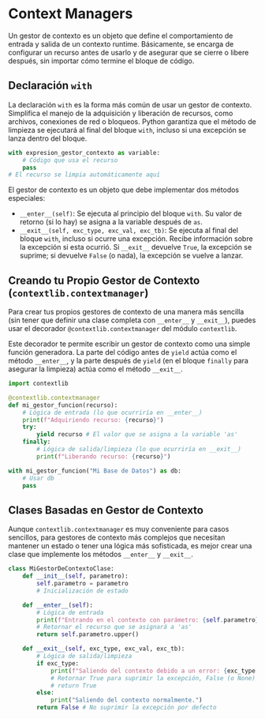 # Context Managers

Un gestor de contexto es un objeto que define el comportamiento de entrada y salida de un contexto runtime. Básicamente, se encarga de configurar un recurso antes de usarlo y de asegurar que se cierre o libere después, sin importar cómo termine el bloque de código.

## Declaración `with`

La declaración `with` es la forma más común de usar un gestor de contexto. Simplifica el manejo de la adquisición y liberación de recursos, como archivos, conexiones de red o bloqueos. Python garantiza que el método de limpieza se ejecutará al final del bloque `with`, incluso si una excepción se lanza dentro del bloque.

```python
with expresion_gestor_contexto as variable:
    # Código que usa el recurso
    pass
# El recurso se limpia automáticamente aquí
```

El gestor de contexto es un objeto que debe implementar dos métodos especiales:

- `__enter__(self)`: Se ejecuta al principio del bloque `with`. Su valor de retorno (si lo hay) se asigna a la variable después de `as`.
- `__exit__(self, exc_type, exc_val, exc_tb)`: Se ejecuta al final del bloque `with`, incluso si ocurre una excepción. Recibe información sobre la excepción si esta ocurrió. Si `__exit__` devuelve `True`, la excepción se suprime; si devuelve `False` (o nada), la excepción se vuelve a lanzar.

## Creando tu Propio Gestor de Contexto (`contextlib.contextmanager`)

Para crear tus propios gestores de contexto de una manera más sencilla (sin tener que definir una clase completa con `__enter__` y `__exit__`), puedes usar el decorador `@contextlib.contextmanager` del módulo `contextlib`.

Este decorador te permite escribir un gestor de contexto como una simple función generadora. La parte del código antes de `yield` actúa como el método `__enter__`, y la parte después de `yield` (en el bloque `finally` para asegurar la limpieza) actúa como el método `__exit__`.

```python
import contextlib

@contextlib.contextmanager
def mi_gestor_funcion(recurso):
    # Lógica de entrada (lo que ocurriría en __enter__)
    print(f"Adquiriendo recurso: {recurso}")
    try:
        yield recurso # El valor que se asigna a la variable 'as'
    finally:
        # Lógica de salida/limpieza (lo que ocurriría en __exit__)
        print(f"Liberando recurso: {recurso}")

with mi_gestor_funcion("Mi Base de Datos") as db:
    # Usar db
    pass
```

## Clases Basadas en Gestor de Contexto

Aunque `contextlib.contextmanager` es muy conveniente para casos sencillos, para gestores de contexto más complejos que necesitan mantener un estado o tener una lógica más sofisticada, es mejor crear una clase que implemente los métodos `__enter__` y `__exit__`.

```python
class MiGestorDeContextoClase:
    def __init__(self, parametro):
        self.parametro = parametro
        # Inicialización de estado

    def __enter__(self):
        # Lógica de entrada
        print(f"Entrando en el contexto con parámetro: {self.parametro}")
        # Retornar el recurso que se asignará a 'as'
        return self.parametro.upper()

    def __exit__(self, exc_type, exc_val, exc_tb):
        # Lógica de salida/limpieza
        if exc_type:
            print(f"Saliendo del contexto debido a un error: {exc_type.__name__}: {exc_val}")
            # Retornar True para suprimir la excepción, False (o None) para relanzarla
            # return True
        else:
            print("Saliendo del contexto normalmente.")
        return False # No suprimir la excepción por defecto
```
